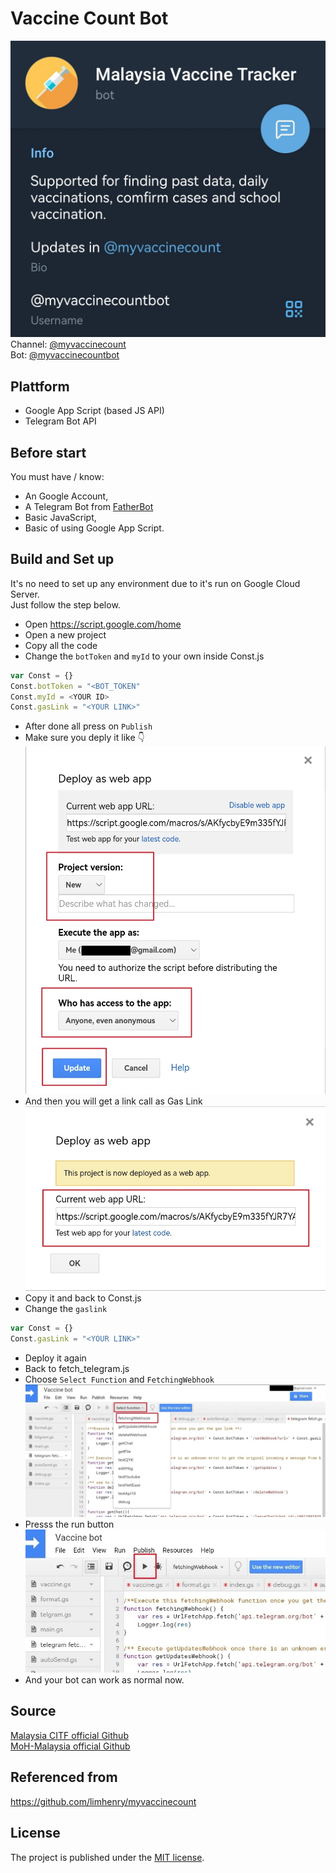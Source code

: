 # Vaccine Count Bot
![image](/function/assets/bot.jpg)
Channel: [@myvaccinecount](https://t.me/myvaccinecount)<br>
Bot: [@myvaccinecountbot](https://t.me/myvaccinecountbot) 

## Plattform
- Google App Script (based JS API)
- Telegram Bot API

## Before start
You must have / know:
- An Google Account, 
- A Telegram Bot from [FatherBot](https://t.me/@BotFather) 
- Basic JavaScript, 
- Basic of using Google App Script.

## Build and Set up
It's no need to set up any environment due to it's run on Google Cloud Server. <br>
Just follow the step below. <br>
- Open https://script.google.com/home
- Open a new project 
- Copy all the code 
- Change the `botToken` and `myId` to your own inside Const.js
``` javascript
var Const = {}
Const.botToken = "<BOT_TOKEN"
Const.myId = <YOUR ID>
Const.gasLink = "<YOUR LINK>" 
```
- After done all press on `Publish`
- Make sure you deply it like 👇
![image](/function/assets/deploy.jpg)
- And then you will get a link call as Gas Link
![image](/function/assets/deployed.jpg)
- Copy it and back to Const.js
- Change the `gaslink`
``` javascript
var Const = {}
Const.gasLink = "<YOUR LINK>" 
```
- Deploy it again
- Back to fetch_telegram.js
- Choose `Select Function` and `FetchingWebhook`
![image](/function/assets/fetch.jpg)
- Presss the run button 
![image](/function/assets/fetched.jpg)
- And your bot can work as normal now.
## Source
[Malaysia CITF official Github](https://github.com/CITF-Malaysia/citf-public/) <br>
[MoH-Malaysia official Github](https://github.com/MoH-Malaysia/covid19-public)
## Referenced from
https://github.com/limhenry/myvaccinecount
## License
The project is published under the [MIT license](https://github.com/manho30/MyVaxCountBot/blob/main/LICENSE).
